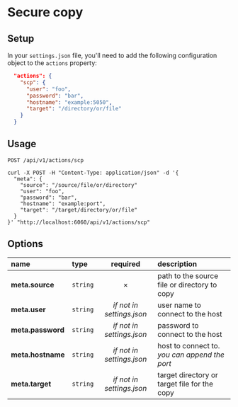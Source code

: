 # Secure copy

## Setup

In your `settings.json` file, you'll need to add the following configuration object to the `actions` property:

```json
  "actions": {
    "scp": {
      "user": "foo",
      "password": "bar",
      "hostname": "example:5050",
      "target": "/directory/or/file"
    }
  }
```

## Usage

`POST /api/v1/actions/scp`

```cURL
curl -X POST -H "Content-Type: application/json" -d '{
  "meta": {
    "source": "/source/file/or/directory"
    "user": "foo",
    "password": "bar",
    "hostname": "example:port",
    "target": "/target/directory/or/file"
  }
}' "http://localhost:6060/api/v1/actions/scp"
```

## Options

|name|type|required|description|
|:---|:---|:---:|:---|
|**meta.source**|`string`|&times;|path to the source file or directory to copy|
|**meta.user**|`string`|_if not in settings.json_|user name to connect to the host|
|**meta.password**|`string`|_if not in settings.json_|password to connect to the host|
|**meta.hostname**|`string`|_if not in settings.json_|host to connect to. _you can append the port_|
|**meta.target**|`string`|_if not in settings.json_|target directory or target file for the copy|
